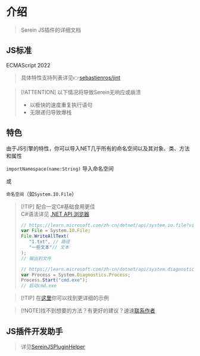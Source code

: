 
# 介绍

>Serein JS插件的详细文档

## JS标准

ECMAScript 2022

>具体特性支持列表详见👉[sebastienros/jint](https://github.com/sebastienros/jint#version-3x)

>[!ATTENTION]
>以下情况将导致Serein无响应或崩溃
>
> - 以极快的速度重复执行语句
> - 无限递归导致爆栈

## 特色

由于JS引擎的特性，你可以导入NET几乎所有的命名空间以及其对象、类、方法和属性

`importNamespace(name:String)` 导入命名空间

或

`命名空间`（如`System.IO.File`）

>[!TIP] 配合一定C#基础食用更佳  
>C#语法详见 [.NET API 浏览器](https://learn.microsoft.com/zh-cn/dotnet/api/?view=net-6.0)
>
>```js
>// https://learn.microsoft.com/zh-cn/dotnet/api/system.io.file?view=net-6.0
>var File = System.IO.File;
>File.WriteAllText(
>    "1.txt", // 路径
>    "一些文本"// 文本
>);
>// 输出到文件
>   ```
>
>```js
>// https://learn.microsoft.com/zh-cn/dotnet/api/system.diagnostics.process?view=net-6.0
>var Process = System.Diagnostics.Process;
>Process.Start("cmd.exe");
>// 启动cmd.exe
>```

>[!TIP] 在[这里](Extension/JS/Example.js.md)你可以找到更详细的示例

>[!NOTE]找不到想要的方法？有更好的建议？速速[联系作者](More/About.md#反馈)

## JS插件开发助手

>详见[SereinJSPluginHelper](Extension/#/JS/SereinJSPluginHelper/README.md ':ignore')
